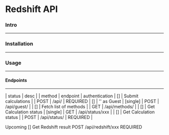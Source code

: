 # Redshift API

### Intro
---------------------

### Installation
---------------------

### Usage
---------------------

#### Endpoints
---------------------
| status  | desc                    |           | method  | endpoint          | authentication |
[]        | Submit calculations     |           | POST    | /api/             | REQUIRED       |
[]        | '' as Guest             | [single]  | POST    | /api/guest/       |                |
[]        | Fetch list of methods   |           | GET     | /api/methods/     |                |
[]        | Get Calculation status  | [single]  | GET     | /api/status/xxx   |                |
[]        | Get Calculation status  |           | POST    | /api/status/      | REQUIRED       |

Upcoming
[] Get Redshift result      POST            /api/redshift/xxx           REQUIRED
